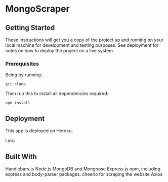 # MongoScraper


## Getting Started

These instructions will get you a copy of the project up and running on your local machine for development and testing purposes. See deployment for notes on how to deploy the project on a live system.

### Prerequisites

Being by running: 

```
git clone
```

Then run this to install all dependencies required:

```
npm install
```


## Deployment

This app is deployed on Heroku:

Link:

## Built With

Handlebars.js
Node.js
MongoDB and Mongoose
Express.js
npm, including express and body-parser packages.
cheerio for scraping the website
Axios
